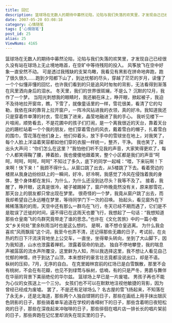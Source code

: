 ```yaml
---
title: 回忆
description: 篮球场在无数人的期待中募然沦陷，沦陷与我们失落的欢笑里，才发现自己已经很久没有站在球场上无止境地皓首，在空旷中等待残阳的投入。风筝放飞在空中好象一直安然不动。可是透过我残缺的支架鸟瞰，我看见有黑影在拼命地奔跑，跑了很久很久&hellip;&hellip;跑到夕阳都下山了，到达忧郁的尽头，穿越了茫茫的岁月，读懂了一个个似懂非懂的回忆，也许我们看到的只是追风时匆匆的背影，无法看得到渐落在风里洒向身后的泪水。冬天里，我们的世界很斑斓，不是么？沉默的12月，我作了一个梦。当阳光刺想我的眼睛时，我还躺在床...
date: 2007-05-20 03:08:18
category: 心情随笔
tags: ['心情随笔']
post_id: 25
alias: 25
ViewNums: 4165
---
```


篮球场在无数人的期待中募然沦陷，沦陷与我们失落的欢笑里，才发现自己已经很久没有站在球场上无止境地皓首，在空旷中等待残阳的投入。
风筝放飞在空中好象一直安然不动。
可是透过我残缺的支架鸟瞰，我看见有黑影在拼命地奔跑，跑了很久很久&hellip;&hellip;跑到夕阳都下山了，到达忧郁的尽头，穿越了茫茫的岁月，读懂了一个个似懂非懂的回忆，也许我们看到的只是追风时匆匆的背影，无法看得到渐落在风里洒向身后的泪水。
冬天里，我们的世界很斑斓，不是么？
沉默的12月，我作了一个梦。
当阳光刺想我的眼睛时，我还躺在床上，睁开眼，掀起被子，我迫不及待地拉开窗帘，瞧，下雪了，就像童话里的一样，雪花很美，看清了它的勾勒，我依在床的靠背上拉开窗户，一阵冷风钻进我的衣领，真的好冷。我知道我还只是穿着件单薄的衬衣，雪花飘了进来，晶莹地融进了我的手心。
我听见楼下一片喧闹，顺势看去，不是花圃中的孩子们打闹，是一个离我很近的天台，靠着天台边的跚栏站着一个个我的朋友，他们穿着雪白的风衣，戴着雪白的帽子，扎着雪白的围巾，雪花落在他们身上，他们仰着头，放下手中的雪球坐在地上，对我笑了，每个人脸上洋溢着笑容都如他们穿的衣服一样统一，整齐，干净。
我也笑了，探出头大声问：&ldquo;你们怎么在这里？&rdquo;我怕他们听不见我的声音，大家笑得更欢了，每个人都笑得鞠了腰，捧着脸，我也傻傻地跟着笑，整个小区都是我们的声音&ldquo;呵呵，呵呵，呵呵，呵呵&rdquo;
不知过了多久，底下的同学一起喊：&ldquo;喂，下来玩啊！下来啊！快下来！&rdquo;
我顾不得什么，从窗口跳了出去，从5楼跳了下去。看着旁边的楼房从我身边纷纷跃上的一瞬间，好冷，好冷啊，我感觉了冷风在侵蚀着我的身体，整个身体都在发抖，为什么，为什么还没到达尽头？我等不及了。
接着，我醒了，睁开眼，这真是很冷，被子被踢掉了，窗户昨晚竟然没有关，原来那雪花，那天台上的朋友都只曾出现在梦里。
很奇怪的一个梦，我竟从窗户跳了出去，而我却希望自己永远睡在梦里，等待同学门下一次的召唤。
抬起头，看见窗外在下稀稀落落的的雨，天空中还有那么一群鸟在飞行，冬天已经不期而遇了，它们是不是耽误了迁徙的时间，逼不得已在这雨天也要飞行，我想起了一句话：&ldquo;我想知道那些仓皇南飞的鸟群究竟带走了谁的思念。&rdquo;也许在《文化苦旅》中的一篇小敬文&ldquo;乡关何处&rdquo;里余秋雨当时也是这么想的。
是啊，谁不想仓皇逃离。
为什么我会喜欢&ldquo;风雨飘摇&rdquo;这个词，我至今也弄不清，还记得那些无趣的日子，考试前，在炎热的烈日下汗流浃背地坐上公交车，一直坐，坐得晕头转向，坐到了大山脚下，因为我知道，山水也泄露着禅机，泄露着宿命的轨迹。
独自不停地攀登，我的喘息声被孱孱的流水声所覆没，这里鲜为人知，所以我选择这里，我不想让人看见自己忧郁的神情，终于到达了山顶，本来想好的豪言壮志竟都没说出口，却是不语。
枞树的压抑，7月，无序的自白。
在克里姆林宫前的红场已是白雪飘散，那里不会有桃树，不会在有花瓣，也见不到绿莺与枞树，低喃，有的只是严冬，男爵与舞伴在华丽的背景下美丽绝伦的华尔兹。
篮球场上早已是一片废墟。
男孩子再也不能为心仪的女孩送上一个三分。
女孩们也不可以在默默地注视他敏捷的背影，因为曾经已经成为废墟。
罢了，不是还有足球场么？
名古屋的雪飞扬起来，不知落在了永无乡，还是北海道，那些两个人独自铿锵的日子，那些在画纸上用手抹出银灰色阴影的日子，那些骑着单车追逐在学校的香樟树下的日子，那些含着明日夜短松岗的日子，那些在深夜起来冲咖啡的日子，那些徘徊在唱片店一排长长的唱片架前的日子，那些奔跑在记忆里却消失在现实里的日子。

